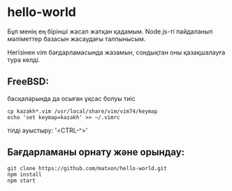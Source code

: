 # hello-world

Бұл менің ең бірінші жасап жатқан қадамым. Node.js-ті пайдаланып мәліметтер базасын жасаудағы талпынысым. 

Негізінен vim бағдарламасында жазамын, сондықтан оны қазақшалауға тура келді.

## FreeBSD:
басқаларында да осыған ұқсас болуы тиіс

    cp kazakh*.vim /usr/local/share/vim/vim74/keymap
    echo 'set keymap=kazakh' >> ~/.vimrc

тілді ауыстыру: '<CTRL-^>'

## Бағдарламаны орнату және орындау:

    git clone https://github.com/matxon/hello-world.git
    npm install
    npm start
